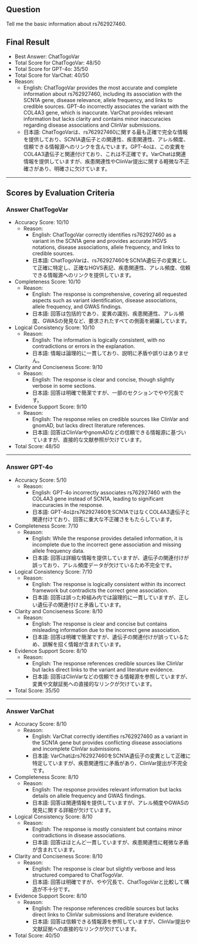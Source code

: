 ## Question

Tell me the basic information about rs762927460.

## Final Result

- Best Answer: ChatTogoVar
- Total Score for ChatTogoVar: 48/50
- Total Score for GPT-4o: 35/50
- Total Score for VarChat: 40/50
- Reason:
  - English: ChatTogoVar provides the most accurate and complete information about rs762927460, including its association with the SCN1A gene, disease relevance, allele frequency, and links to credible sources. GPT-4o incorrectly associates the variant with the COL4A3 gene, which is inaccurate. VarChat provides relevant information but lacks clarity and contains minor inaccuracies regarding disease associations and ClinVar submissions.
  - 日本語: ChatTogoVarは、rs762927460に関する最も正確で完全な情報を提供しており、SCN1A遺伝子との関連性、疾患関連性、アレル頻度、信頼できる情報源へのリンクを含んでいます。GPT-4oは、この変異をCOL4A3遺伝子と関連付けており、これは不正確です。VarChatは関連情報を提供していますが、疾患関連性やClinVar提出に関する軽微な不正確さがあり、明確さに欠けています。

---

## Scores by Evaluation Criteria

### Answer ChatTogoVar
- Accuracy Score: 10/10
  - Reason: 
    - English: ChatTogoVar correctly identifies rs762927460 as a variant in the SCN1A gene and provides accurate HGVS notations, disease associations, allele frequency, and links to credible sources.
    - 日本語: ChatTogoVarは、rs762927460をSCN1A遺伝子の変異として正確に特定し、正確なHGVS表記、疾患関連性、アレル頻度、信頼できる情報源へのリンクを提供しています。
- Completeness Score: 10/10
  - Reason: 
    - English: The response is comprehensive, covering all requested aspects such as variant identification, disease associations, allele frequency, and GWAS findings.
    - 日本語: 回答は包括的であり、変異の識別、疾患関連性、アレル頻度、GWASの発見など、要求されたすべての側面を網羅しています。
- Logical Consistency Score: 10/10
  - Reason: 
    - English: The information is logically consistent, with no contradictions or errors in the explanation.
    - 日本語: 情報は論理的に一貫しており、説明に矛盾や誤りはありません。
- Clarity and Conciseness Score: 9/10
  - Reason: 
    - English: The response is clear and concise, though slightly verbose in some sections.
    - 日本語: 回答は明確で簡潔ですが、一部のセクションでやや冗長です。
- Evidence Support Score: 9/10
  - Reason: 
    - English: The response relies on credible sources like ClinVar and gnomAD, but lacks direct literature references.
    - 日本語: 回答はClinVarやgnomADなどの信頼できる情報源に基づいていますが、直接的な文献参照が欠けています。
- Total Score: 48/50

---

### Answer GPT-4o
- Accuracy Score: 5/10
  - Reason: 
    - English: GPT-4o incorrectly associates rs762927460 with the COL4A3 gene instead of SCN1A, leading to significant inaccuracies in the response.
    - 日本語: GPT-4oはrs762927460をSCN1AではなくCOL4A3遺伝子と関連付けており、回答に重大な不正確さをもたらしています。
- Completeness Score: 7/10
  - Reason: 
    - English: While the response provides detailed information, it is incomplete due to the incorrect gene association and missing allele frequency data.
    - 日本語: 回答は詳細な情報を提供していますが、遺伝子の関連付けが誤っており、アレル頻度データが欠けているため不完全です。
- Logical Consistency Score: 7/10
  - Reason: 
    - English: The response is logically consistent within its incorrect framework but contradicts the correct gene association.
    - 日本語: 回答は誤った枠組み内では論理的に一貫していますが、正しい遺伝子の関連付けと矛盾しています。
- Clarity and Conciseness Score: 8/10
  - Reason: 
    - English: The response is clear and concise but contains misleading information due to the incorrect gene association.
    - 日本語: 回答は明確で簡潔ですが、遺伝子の関連付けが誤っているため、誤解を招く情報が含まれています。
- Evidence Support Score: 8/10
  - Reason: 
    - English: The response references credible sources like ClinVar but lacks direct links to the variant and literature evidence.
    - 日本語: 回答はClinVarなどの信頼できる情報源を参照していますが、変異や文献証拠への直接的なリンクが欠けています。
- Total Score: 35/50

---

### Answer VarChat
- Accuracy Score: 8/10
  - Reason: 
    - English: VarChat correctly identifies rs762927460 as a variant in the SCN1A gene but provides conflicting disease associations and incomplete ClinVar submissions.
    - 日本語: VarChatはrs762927460をSCN1A遺伝子の変異として正確に特定していますが、疾患関連性に矛盾があり、ClinVar提出が不完全です。
- Completeness Score: 8/10
  - Reason: 
    - English: The response provides relevant information but lacks details on allele frequency and GWAS findings.
    - 日本語: 回答は関連情報を提供していますが、アレル頻度やGWASの発見に関する詳細が欠けています。
- Logical Consistency Score: 8/10
  - Reason: 
    - English: The response is mostly consistent but contains minor contradictions in disease associations.
    - 日本語: 回答はほとんど一貫していますが、疾患関連性に軽微な矛盾が含まれています。
- Clarity and Conciseness Score: 8/10
  - Reason: 
    - English: The response is clear but slightly verbose and less structured compared to ChatTogoVar.
    - 日本語: 回答は明確ですが、やや冗長で、ChatTogoVarと比較して構造が不十分です。
- Evidence Support Score: 8/10
  - Reason: 
    - English: The response references credible sources but lacks direct links to ClinVar submissions and literature evidence.
    - 日本語: 回答は信頼できる情報源を参照していますが、ClinVar提出や文献証拠への直接的なリンクが欠けています。
- Total Score: 40/50